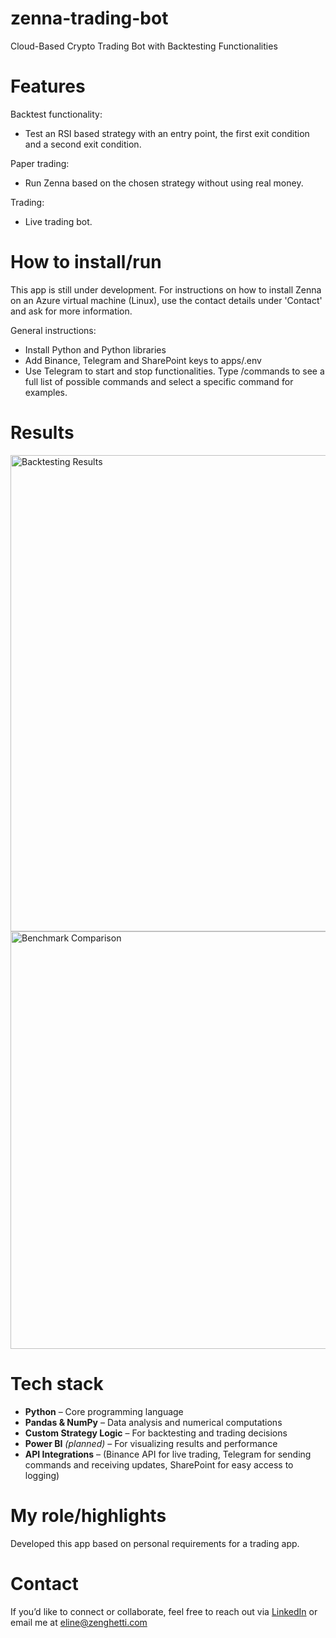 # zenna-trading-bot
Cloud-Based Crypto Trading Bot with Backtesting Functionalities

# Features
Backtest functionality:
- Test an RSI based strategy with an entry point, the first exit condition and a second exit condition.

Paper trading:
- Run Zenna based on the chosen strategy without using real money.

Trading:
- Live trading bot.

# How to install/run
This app is still under development. 
For instructions on how to install Zenna on an Azure virtual machine (Linux), use the contact details under 'Contact' and ask for more information.

General instructions:
- Install Python and Python libraries
- Add Binance, Telegram and SharePoint keys to apps/.env
- Use Telegram to start and stop functionalities. Type /commands to see a full list of possible commands and select a specific command for examples. 

# Results
<img width="762" alt="Backtesting Results" src="https://github.com/user-attachments/assets/bad52503-69fe-4af7-90bf-475edf193984" />

<img width="668" alt="Benchmark Comparison" src="https://github.com/user-attachments/assets/aea3640b-77ca-4dc5-8996-0e4b1b3c67bb" />

# Tech stack
- **Python** – Core programming language
- **Pandas & NumPy** – Data analysis and numerical computations
- **Custom Strategy Logic** – For backtesting and trading decisions
- **Power BI** *(planned)* – For visualizing results and performance
- **API Integrations** – (Binance API for live trading, Telegram for sending commands and receiving updates, SharePoint for easy access to logging)

# My role/highlights
Developed this app based on personal requirements for a trading app. 

# Contact
If you’d like to connect or collaborate, feel free to reach out via [LinkedIn](https://linkedin.com/in/eline-hendrikse) or email me at eline@zenghetti.com
